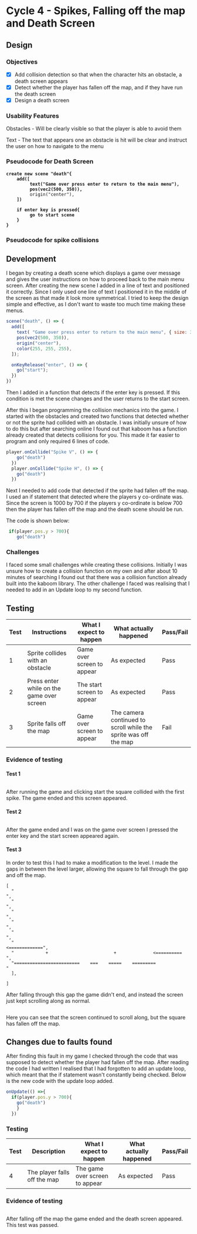 # Cycle 4 - Spikes, Falling off the map and Death Screen

## Design

### Objectives

* [x] Add collision detection so that when the character hits an obstacle, a death screen appears
* [x] Detect whether the player has fallen off the map, and if they have run the death screen
* [x] Design a death screen

### Usability Features

Obstacles - Will be clearly visible so that the player is able to avoid them

Text - The text that appears one an obstacle is hit will be clear and instruct the user on how to navigate to the menu

### Pseudocode for  Death Screen

<pre><code><strong>create new scene "death"{
</strong><strong>    add([
</strong><strong>         text("Game over press enter to return to the main menu"),
</strong><strong>         pos(vec2(500, 350)),
</strong>         origin("center"),    
<strong>    ])
</strong><strong>    
</strong><strong>    if enter key is pressed{
</strong><strong>         go to start scene
</strong><strong>    }
</strong><strong>}</strong></code></pre>

### Pseudocode for spike collisions

## Development

I began by creating a death scene which displays a game over message and gives the user instructions on how to proceed back to the main menu screen. After creating the new scene I added in a line of text and positioned it correctly. Since I only used one line of text I positioned it in the middle of the screen as that made it look more symmetrical. I tried to keep the design simple and effective, as I don't want to waste too much time making these menus.

```javascript
scene("death", () => {
  add([
    text( "Game over press enter to return to the main menu", { size: 35 }),
    pos(vec2(500, 350)),
    origin("center"),
    color(255, 255, 255),
  ]);

  onKeyRelease("enter", () => {
    go("start");
  })
})
```

Then I added in a function that detects if the enter key is pressed. If this condition is met the scene changes and the user returns to the start screen.&#x20;

After this I began programming the collision mechanics into the game. I started with the obstacles and created two functions that detected whether or not the sprite had collided with an obstacle. I was initially unsure of how to do this but after searching online I found out that kaboom has a function already created that detects collisions for you. This made it far easier to program and only required 6 lines of code.

```javascript
player.onCollide("Spike V", () => {
    go("death")
  })
  player.onCollide("Spike H", () => {
    go("death")
  })
```

Next I needed to add code that detected if the sprite had fallen off the map. I used an if statement that detected where the players y co-ordinate was. Since the screen is 1000 by 700 if the players y co-ordinate is below 700 then the player has fallen off the map and the death scene should be run.

The code is shown below:

```javascript
 if(player.pos.y > 700){
    go("death")
```

### Challenges

I faced some small challenges while creating these collisions. Initially I was unsure how to create a collision function on my own and after about 10 minutes of searching I found out that there was a collision function already built into the kaboom library. The other challenge I faced was realising that I needed to add in an Update loop to my second function.&#x20;

## Testing

| Test | Instructions                              | What I expect to happen    | What actually happened                                          | Pass/Fail |
| ---- | ----------------------------------------- | -------------------------- | --------------------------------------------------------------- | --------- |
| 1    | Sprite collides with an obstacle          | Game over screen to appear | As expected                                                     | Pass      |
| 2    | Press enter while on the game over screen | The start screen to appear | As expected                                                     | Pass      |
| 3    | Sprite falls off the map                  | Game over screen to appear | The camera continued to scroll while the sprite was off the map | Fail      |

### Evidence of testing

#### Test 1

<figure><img src="../.gitbook/assets/Screenshot 2022-08-28 at 17.01.31.png" alt=""><figcaption></figcaption></figure>

After running the game and clicking start the square collided with the first spike. The game ended and this screen appeared.

#### Test 2

<figure><img src="../.gitbook/assets/image (4) (1).png" alt=""><figcaption></figcaption></figure>

After the game ended and I was on the game over screen I pressed the enter key and the start screen appeared again.

#### Test 3

In order to test this I had to make a modification to the level. I made the gaps in between the level larger, allowing the square to fall through the gap and off the map.

```
[ 
  "                                                                             ",
  "                                                                             ",
  "                                                                             ",
  "                                                                            ",
  "                                                                             ",
  "                                                               <=============",
  "            +                         +              <==========            ",
  "=========================    ===    =====    =========                       "
  ],

]
```

After falling through this gap the game didn't end, and instead the screen just kept scrolling along as normal.

<figure><img src="../.gitbook/assets/image (12).png" alt=""><figcaption></figcaption></figure>

Here you can see that the screen continued to scroll along, but the square has fallen off the map.

## Changes due to faults found

After finding this fault in my game I checked through the code that was supposed to detect whether the player had fallen off the map. After reading the code I had written I realised that I had forgotten to add an update loop, which meant that the if statement wasn't constantly being checked. Below is the new code with the update loop added.

```javascript
onUpdate(() =>{
  if(player.pos.y > 700){
    go("death")
    }
  })
```

### Testing

| Test | Description                  | What I expect to happen        | What actually happened | Pass/Fail |
| ---- | ---------------------------- | ------------------------------ | ---------------------- | --------- |
| 4    | The player falls off the map | The game over screen to appear | As expected            | Pass      |

### Evidence of testing

<figure><img src="../.gitbook/assets/image (6).png" alt=""><figcaption></figcaption></figure>

After falling off the map the game ended and the death screen appeared. This test was passed.
